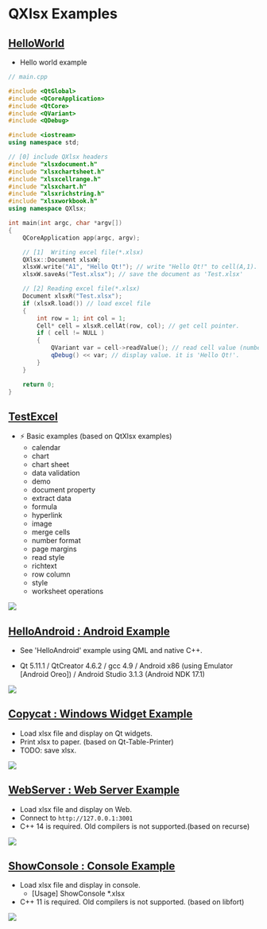 # QXlsx Examples

## [HelloWorld](https://github.com/QtExcel/QXlsx/tree/master/HelloWorld)

- Hello world example

```cpp
// main.cpp

#include <QtGlobal>
#include <QCoreApplication>
#include <QtCore>
#include <QVariant>
#include <QDebug>

#include <iostream>
using namespace std;

// [0] include QXlsx headers 
#include "xlsxdocument.h"
#include "xlsxchartsheet.h"
#include "xlsxcellrange.h"
#include "xlsxchart.h"
#include "xlsxrichstring.h"
#include "xlsxworkbook.h"
using namespace QXlsx;

int main(int argc, char *argv[])
{
    QCoreApplication app(argc, argv);

    // [1]  Writing excel file(*.xlsx)
    QXlsx::Document xlsxW;
    xlsxW.write("A1", "Hello Qt!"); // write "Hello Qt!" to cell(A,1). it's shared string.
    xlsxW.saveAs("Test.xlsx"); // save the document as 'Test.xlsx'

    // [2] Reading excel file(*.xlsx)
    Document xlsxR("Test.xlsx"); 
    if (xlsxR.load()) // load excel file
    { 
        int row = 1; int col = 1;
        Cell* cell = xlsxR.cellAt(row, col); // get cell pointer.
        if ( cell != NULL )
        {
            QVariant var = cell->readValue(); // read cell value (number(double), QDateTime, QString ...)
            qDebug() << var; // display value. it is 'Hello Qt!'.
        }
    }

    return 0;
}
```

## [TestExcel](https://github.com/QtExcel/QXlsx/tree/master/TestExcel)

- :zap: Basic examples (based on QtXlsx examples)
    - calendar
    - chart
    - chart sheet
    - data validation
    - demo
    - document property
    - extract data
    - formula
    - hyperlink
    - image
    - merge cells
    - number format
    - page margins
    - read style
    - richtext
    - row column
    - style
    - worksheet operations

![](markdown.data/testexcel.png)

## [HelloAndroid : Android Example](https://github.com/QtExcel/QXlsx/tree/master/HelloAndroid)

- See 'HelloAndroid' example using QML and native C++.

- Qt 5.11.1 / QtCreator 4.6.2 / gcc 4.9 / Android x86 (using Emulator [Android Oreo]) / Android Studio 3.1.3 (Android NDK 17.1)

![](markdown.data/android.jpg)

## [Copycat : Windows Widget Example](https://github.com/QtExcel/QXlsx/tree/master/Copycat)
- Load xlsx file and display on Qt widgets. 
- Print xlsx to paper. (based on Qt-Table-Printer)
- TODO: save xlsx.

![](markdown.data/copycat.png)

## [WebServer : Web Server Example](https://github.com/QtExcel/QXlsx/tree/master/WebServer)
- Load xlsx file and display on Web.
- Connect to `http://127.0.0.1:3001`
- C++ 14 is required. Old compilers is not supported.(based on recurse)

![](markdown.data/webserver.png)

## [ShowConsole : Console Example](https://github.com/QtExcel/QXlsx/tree/master/ShowConsole)
- Load xlsx file and display in console.
  - [Usage] ShowConsole *.xlsx
- C++ 11 is required. Old compilers is not supported. (based on libfort)

![](markdown.data/show-console.jpg)

